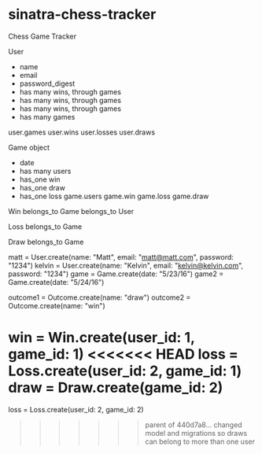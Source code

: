 # sinatra-chess-tracker
Chess Game Tracker

User
 - name
 - email
 - password_digest
 - has many wins, through games
 - has many wins, through games
 - has many wins, through games
 - has many games

user.games
user.wins 
user.losses 
user.draws

Game object  
 - date 
 - has many users
 - has_one win
 - has_one draw
 - has_one loss
game.users 
game.win 
game.loss 
game.draw  


Win
 belongs_to Game
 belongs_to User

Loss
  belongs_to Game

Draw
  belongs_to Game

matt = User.create(name: "Matt", email: "matt@matt.com", password: "1234")
kelvin = User.create(name: "Kelvin", email: "kelvin@kelvin.com", password: "1234")
game = Game.create(date: "5/23/16")
game2 = Game.create(date: "5/24/16")

outcome1 = Outcome.create(name: "draw")
outcome2 = Outcome.create(name: "win")

win = Win.create(user_id: 1, game_id: 1)
<<<<<<< HEAD
loss = Loss.create(user_id: 2, game_id: 1)
draw = Draw.create(game_id: 2)
=======
loss = Loss.create(user_id: 2, game_id: 2)
>>>>>>> parent of 440d7a8... changed model and migrations so draws can belong to more than one user
